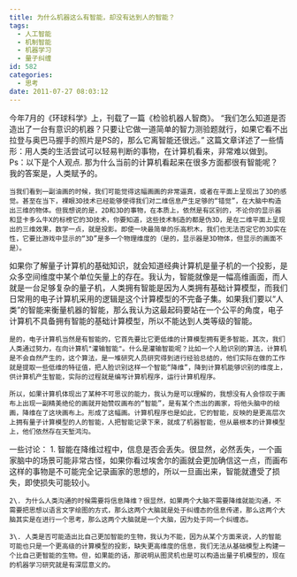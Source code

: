 ```yaml
---
title: 为什么机器这么有智能，却没有达到人的智能？
tags:
  - 人工智能
  - 机制智能
  - 机器学习
  - 量子纠缠
id: 582
categories:
  - 思考
date: 2011-07-27 08:03:12
---
```


今年7月的《环球科学》上，刊载了一篇《检验机器人智商》。
“我们怎么知道是否造出了一台有意识的机器？只要让它做一道简单的智力测验题就行，如果它看不出拉登与奥巴马握手的照片是PS的，那么它离智能还很远。”
这篇文章详述了一些情形：用人类的生活尝试可以轻易判断的事物，在计算机看来，非常难以做到。
Ps：以下是个人观点.
    那为什么当前的计算机看起来在很多方面都很有智能呢？ 我的答案是，人类赋予的。

    当我们看到一副油画的时候，我们可能觉得这幅画画的非常逼真，或者在平面上呈现出了3D的感觉。甚至在当下，裸眼3D技术已经能够使得我们对二维信息产生足够的“错觉”，在大脑中构造出三维的物体。但我想说的是，2D和3D的事物，在本质上，依然是有区别的，不论你的显示器和显卡多么牛X的标榜它的3D技术，你要知道，这些技术制造的都是伪3D，是在二维平面上呈现出的三维效果，数学一点，就是投影。即使一块最简单的乐高积木，我们也无法否定它的3D实在性，它要比游戏中显示的“3D”是多一个物理维度的（是的，显示器是3D物体，但显示的画面不是）。

如果你了解量子计算机的基础知识，就会知道经典计算机是量子机的一个投影，是众多空间维度中某个单位矢量上的存在。我认为，智能就像是一幅高维画面，而人就是一台足够复杂的量子机，人类拥有智能是因为人类拥有基础计算模型，而我们日常用的电子计算机采用的逻辑是这个计算模型的不完备子集。如果我们要以“人类”的智能来衡量机器的智能，那么我认为这最起码要站在一个公平的角度，电子计算机不具备拥有智能的基础计算模型，所以不能达到人类等级的智能。

    是的，电子计算机当然是有智能的，它首先要比它更低维的计算模型拥有更多智能，其次，我们人类通过努力，在向计算机"灌输智能"。什么是灌输智能呢？比如一个人脸识别的算法，计算机是不会自然产生的，这个算法，是一堆研究人员研究得到进行经验总结的，他们实际在做的工作就是提取一些低维的特征值，把人脸识别这样一个智能“降维”，降到计算机能够识别的维度上，供计算机产生智能，实际的过程就是编写计算机程序，运行计算机程序。

    所以，如果计算机体现出了某种不可思议的能力，我认为是可以理解的，我想没有人会惊叹于画布上出现一副精美绝伦的画就开始赞叹画布的“智能”，是有某个杰出的画家，将他头脑中的绘画，降维在了这块画布上。形成了这幅画。计算机程序也是如此，它的智能，反映的是更高层次上拥有量子计算模型的人的智能，人把智能记录下来，就成了机器智能，但从最根本的计算模型上，他们依然存在天堑鸿沟。

一些讨论：
    1\. 智能在降维过程中，信息是否会丢失。很显然，必然丢失，一个画家脑中的场景可能非常古怪，如果你看过埃舍尔的画就会更加确信这一点，而画布这样的事物是不可能完全记录画家的思想的，所以一旦画出来，智能就遭受了损失，即使损失可能较小。

    2\. 为什么人类沟通的时候需要将信息降维？很显然，如果两个大脑不需要降维就能沟通，不需要把思想以语言文字绘图的方式，那么这两个大脑就是处于纠缠态的信息传递，那么这两个大脑其实是在进行一个思考，那么这两个大脑就是一个大脑，因为处于同一个纠缠态。

    3\. 人类是否可能造出比自己更加智能的生物，我认为不能，因为从某个方面来说，人的智能可能也只是一个更高级的计算模型的投影，缺失更高维度的信息，我们无法从基础模型上构建一个比自己更智能的生物。但，如果能的话，那说明从图灵机也是可以构造出量子机模型的，现在的机器学习研究就是有深层意义的。